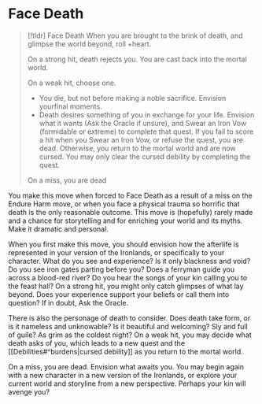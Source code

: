 # Face Death
>[!tldr] Face Death
>When you are brought to the brink of death, and glimpse the world beyond, roll +heart.
>
>On a strong hit, death rejects you. You are cast back into the mortal world.
>
>On a weak hit, choose one.
>- You die, but not before making a noble sacrifice. Envision yourfinal moments.
>- Death desires something of you in exchange for your life. Envision what it wants (Ask the Oracle if unsure), and Swear an Iron Vow (formidable or extreme) to complete that quest. If you fail to score a hit when you Swear an Iron Vow, or refuse the quest, you are dead. Otherwise, you return to the mortal world and are now cursed. You may only clear the cursed debility by completing the quest. 
>
>On a miss, you are dead

You make this move when forced to Face Death as a result of a miss on the Endure Harm move, or when you face a physical trauma so horrific that death is the only reasonable outcome. This move is (hopefully) rarely made and a chance for storytelling and for enriching your world and its myths. Make it dramatic and personal.

When you first make this move, you should envision how the afterlife is represented in your version of the Ironlands, or specifically to your character. What do you see and experience? Is it only blackness and void? Do you see iron gates parting before you? Does a ferryman guide you across a blood-red river? Do you hear the songs of your kin calling you to the feast hall? On a strong hit, you might only catch glimpses of what lay beyond. Does your experience support your beliefs or call them into question? If in doubt, Ask the Oracle.

There is also the personage of death to consider. Does death take form, or is it nameless and unknowable? Is it beautiful and welcoming? Sly and full of guile? As grim as the coldest night? On a weak hit, you may decide what death asks of you, which leads to a new quest and the [[Debilities#^burdens|cursed debility]] as you return to the mortal world.

On a miss, you are dead. Envision what awaits you. You may begin again with a new character in a new version of the Ironlands, or explore your current world and storyline from a new perspective. Perhaps your kin will avenge you?